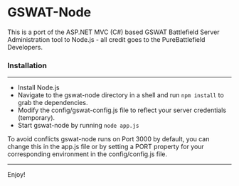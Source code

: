 # GSWAT-Node

This is a port of the ASP.NET MVC (C#) based GSWAT Battlefield Server Administration tool to Node.js - all credit goes to the PureBattlefield Developers.

### Installation
***

* Install Node.js
* Navigate to the gswat-node directory in a shell and run `npm install` to grab the dependencies.
* Modify the config/gswat-config.js file to reflect your server credentials (temporary).
* Start gswat-node by running `node app.js`


To avoid conflicts gswat-node runs on Port 3000 by default, you can change this in the app.js file or by setting a PORT property for your corresponding environment in the config/config.js file.

*** 

Enjoy!
